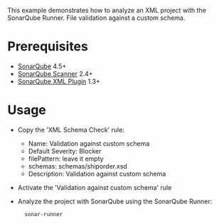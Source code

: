 This example demonstrates how to analyze an XML project with the SonarQube Runner.
File validation against a custom schema.

Prerequisites
=============
* [SonarQube](http://www.sonarsource.org/downloads/) 4.5+
* [SonarQube Scanner](http://docs.sonarqube.org/display/SONAR/Analyzing+with+SonarQube+Scanner) 2.4+
* [SonarQube XML Plugin](http://docs.sonarqube.org/display/PLUG/XML+Plugin) 1.3+

Usage
=====
*   Copy the 'XML Schema Check' rule:
    * Name: Validation against custom schema
    * Default Severity: Blocker
    * filePattern: leave it empty
    * schemas: schemas/shiporder.xsd
    * Description: Validation against custom schema
* Activate the 'Validation against custom schema' rule
* Analyze the project with SonarQube using the SonarQube Runner:

        sonar-runner
